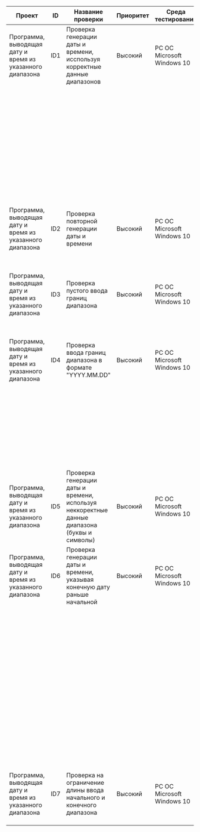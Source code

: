 
| **Проект** | **ID**  | **Название проверки** | **Приоритет** | **Среда тестирования** | **Предварительные условия** | **Шаги теста** | **Ожидаемый результат** |
| --- | --- | --- | --- | --- | --- | --- | --- |
| Программа, выводящая дату и время из указанного диапазона | ID1 | Проверка генерации даты и времени, исспользуя корректные данные диапазонов | Высокий | PC ОС Microsoft Windows 10 | Запущен exe-файл программы |1. Ввести начальную дату диапазона: 01.01.2010 |1. Введено значение начальной даты диапазона |
| | | | | | | 2. Нажать на клавиатуре кнопку "Enter"|2. Появляется место для ввода конечной даты диапазона |  
| | | | | | | 3. Ввести конечную дату диапазона: "01.01.2018"|3. Введено значение конечной даты диапазона |  
| | | | | | | 4. Нажать на клавиатуре кнопку "Enter"|4. В консоли появляется дата и время, сгенерированные внутри указанного диапазона | 
|  Программа, выводящая дату и время из указанного диапазона| ID2 |Проверка повторной генерации даты и времени | Высокий|  PC ОС Microsoft Windows 10| Запущен exe-файл программы. Сгенерирована дата в указанном диапазоне (см. тест-кейс ID1)| 1. Ввести ответ на вопрос "Сгенерировать дату и время еще раз?": "Да"|1. Появляется место для ввода начальной даты диапазона |
|  Программа, выводящая дату и время из указанного диапазона| ID3 |Проверка пустого ввода границ диапазона | Высокий|  PC ОС Microsoft Windows 10|  Запущен exe-файл программы| 1. Нажать на клавиатуре кнопку "Enter"| 1. Появляется сообщение о том, что поле должно быть обязательно заполнено. Появляется строка для повторного заполнения начальной даты|
|  Программа, выводящая дату и время из указанного диапазона| ID4 |Проверка ввода границ диапазона в формате "YYYY.MM.DD"| Высокий|  PC ОС Microsoft Windows 10|Запущен exe-файл программы | 1. Ввести начальную дату диапазона: 2000.01.01| 1. Введено значение начальной даты диапазона|
| | | | | | | 2. Нажать на клавиатуре кнопку "Enter"|2. Появляется сообщение о том, что введен некорректный формат данных, а также появляется строка для повторного ввода начальной границы |  
|  Программа, выводящая дату и время из указанного диапазона| ID5 |Проверка генерации даты и времени, используя неккоректные данные диапазона (буквы и символы)| Высокий|  PC ОС Microsoft Windows 10| Запущен exe-файл программы| 1. Ввести начальную дату диапазона, используя некорректные символы: "день.месяц.год"| 1. Появляется сообщение о том, что введенная дата некорректна. Появляется строка для повторного заполнения начальной даты.|
|Программа, выводящая дату и время из указанного диапазона| ID6| Проверка генерации даты и времени, указывая конечную дату раньше начальной| Высокий| PC ОС Microsoft Windows 10| Запущен exe-файл программы|1. Ввести начальную дату диапазона: 01.01.2010| 1. Введено значение начальной даты диапазона|
| | | | | | | 2. Нажать на клавиатуре кнопку "Enter"|2. Появляется место для ввода конечной даты диапазона |  
| | | | | | | 3. Ввести конечную дату диапазона: "01.01.2008"|3. Введено значение конечной даты диапазона |
| | | | | | | 4. Нажать на клавиатуре кнопку "Enter"|4. Появляется сообщение о том, что конечная дата диапазона должна быть более поздней, чем начальная. Появляется строка для повторного ввода конечной даты диапазона. |  
|Программа, выводящая дату и время из указанного диапазона|ID7|Проверка на ограничение длины ввода начального и конечного диапазона| Высокий| PC ОС Microsoft Windows 10| Запущен exe-файл программы| 1. Ввести начальную дату диапазона, состоящую из более 10 символов| 1. Ввести более 10 символов невозможно, программа не считывает следующие введенные символы|


